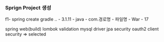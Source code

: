 ### Sprign Project 생성
f1- spring create gradle .. - 3.1.11 - java - com.경로명 - 파일명 - War - 17

spring web(build)
lombok
validation
mysql driver
jpa
security
oauth2 client security
=> selected